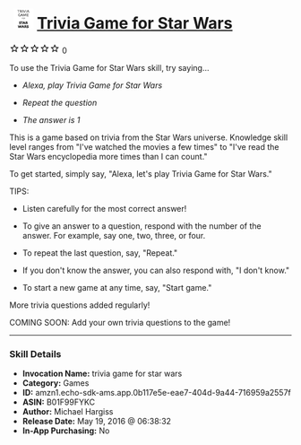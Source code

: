 # &nbsp;<img src="skill_icon" alt="Trivia Game for Star Wars icon" width="36"> [Trivia Game for Star Wars](http://alexa.amazon.com/#skills/amzn1.echo-sdk-ams.app.0b117e5e-eae7-404d-9a44-716959a2557f)
![0 stars](../../images/ic_star_border_black_18dp_1x.png)![0 stars](../../images/ic_star_border_black_18dp_1x.png)![0 stars](../../images/ic_star_border_black_18dp_1x.png)![0 stars](../../images/ic_star_border_black_18dp_1x.png)![0 stars](../../images/ic_star_border_black_18dp_1x.png) 0

To use the Trivia Game for Star Wars skill, try saying...

* *Alexa, play Trivia Game for Star Wars*

* *Repeat the question*

* *The answer is 1*

This is a game based on trivia from the Star Wars universe. Knowledge skill level ranges from "I've watched the movies a few times" to "I've read the Star Wars encyclopedia more times than I can count."

To get started, simply say, "Alexa, let's play Trivia Game for Star Wars."

TIPS:

- Listen carefully for the most correct answer!

- To give an answer to a question, respond with the number of the answer. For example, say one, two, three, or four. 

- To repeat the last question, say, "Repeat."

- If you don't know the answer, you can also respond with, "I don't know."

- To start a new game at any time, say, "Start game."


More trivia questions added regularly!


COMING SOON: Add your own trivia questions to the game!

***

### Skill Details

* **Invocation Name:** trivia game for star wars
* **Category:** Games
* **ID:** amzn1.echo-sdk-ams.app.0b117e5e-eae7-404d-9a44-716959a2557f
* **ASIN:** B01F99FYKC
* **Author:** Michael Hargiss
* **Release Date:** May 19, 2016 @ 06:38:32
* **In-App Purchasing:** No
